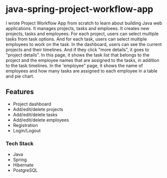 # java-spring-project-workflow-app
I wrote Project Workflow App from scratch to learn about building Java web applications. It manages projects, tasks and emploees.
It creates new projects, tasks and employees. For each project, users can select multiple tasks from task options. 
And for each task, users can select multiple employees to work on the task. 
In the dashboard, users can see the current projects and their timelines. 
And if they click "more details", it goes to "project details". 
In this page, it shows the task list that belongs to the project and the employee names that are assigned to the tasks, in addition to the task timelines.
In the 'employee" page, it shows the name of employees and how many tasks are assigned to each employee in a table and pie chart.

## Features
* Project dashboard
* Add/edit/delete projects
* Add/edit/delete tasks
* Add/edit/delete employees
* Registration
* Login/Logout

### Tech Stack
* Java
* Spring
* Hibernate
* PostgreSQL
